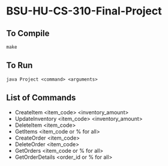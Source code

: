 # BSU-HU-CS-310-Final-Project

## To Compile

`make`

## To Run

`java Project <command> <arguments>`

## List of Commands

* CreateItem <item_code> <description> <price> <inventory_amount>
* UpdateInventory <item_code> <inventory_amount>
* DeleteItem <item_code>
* GetItems <item_code or % for all>
* CreateOrder <item_code> <quantity>
* DeleteOrder <item_code>
* GetOrders <item_code or % for all>
* GetOrderDetails <order_id or % for all>
